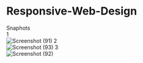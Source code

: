 # Responsive-Web-Design<br>
Snaphots<br>
1<br>
![Screenshot (91)](https://user-images.githubusercontent.com/62588358/212088870-0fb4c231-ed8e-4dcf-88b5-0c66947e4e1c.png)
2<br>
![Screenshot (93)](https://user-images.githubusercontent.com/62588358/212088913-3e067c39-5062-4464-a7a1-af64878d26fb.png)
3<br>
![Screenshot (92)](https://user-images.githubusercontent.com/62588358/212088959-9fb2c5b7-e719-45d8-a50f-dad65bf69ab4.png)
